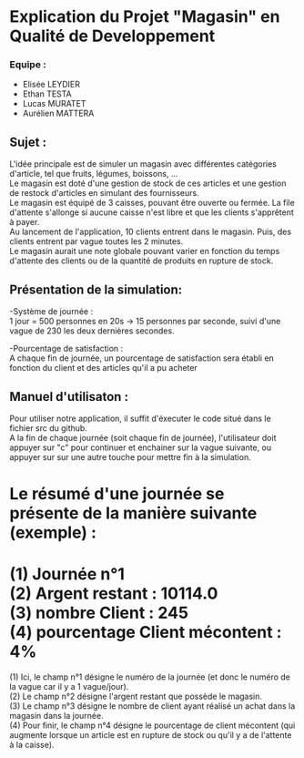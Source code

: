 # Explication du Projet "Magasin" en Qualité de Developpement

### Equipe :

- Elisée LEYDIER  
- Ethan TESTA  
- Lucas MURATET  
- Aurélien MATTERA  

## Sujet :  
L'idée principale est de simuler un magasin avec différentes catégories d'article, tel que fruits, légumes, boissons, ...  
Le magasin est doté d'une gestion de stock de ces articles et une gestion de restock d'articles en simulant des fournisseurs.  
Le magasin est équipé de 3 caisses, pouvant être ouverte ou fermée. La file d'attente s'allonge si aucune caisse n'est libre et que les clients s'apprêtent à payer.  
Au lancement de l'application, 10 clients entrent dans le magasin. Puis, des clients entrent par vague toutes les 2 minutes.  
Le magasin aurait une note globale pouvant varier en fonction du temps d'attente des clients ou  de la quantité de produits en rupture de stock.  

## Présentation de la simulation:

-Système de journée :  
1 jour = 500 personnes en 20s  -> 15 personnes par seconde, suivi d'une vague de 230 les deux dernières secondes.

-Pourcentage de satisfaction :  
A chaque fin de journée, un pourcentage de satisfaction sera établi en fonction du client et des articles qu'il a pu acheter

## Manuel d'utilisaton :  

Pour utiliser notre application, il suffit d'éxecuter le code situé dans le fichier src du github.  
A la fin de chaque journée (soit chaque fin de journée), l'utilisateur doit appuyer sur "c" pour continuer et enchainer sur la vague suivante, ou appuyer sur sur une autre touche pour mettre fin à la simulation.

Le résumé d'une journée se présente de la manière suivante (exemple) :  
======================================  
**(1) Journée n°1  
(2) Argent restant : 10114.0  
(3) nombre Client : 245  
(4) pourcentage Client mécontent : 4%**  
====================================== 
(1) Ici, le champ n°1 désigne le numéro de la journée (et donc le numéro de la vague car il y a 1 vague/jour).  
(2) Le champ n°2 désigne l'argent restant que possède le magasin.  
(3) Le champ n°3 désigne le nombre de client ayant réalisé un achat dans la magasin dans la journée.  
(4) Pour finir, le champ n°4 désigne le pourcentage de client mécontent (qui augmente lorsque un article est en rupture de stock ou qu'il y a de l'attente à la caisse).  
